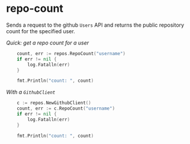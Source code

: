 # repo-count
Sends a request to the github `Users` API and returns the public repository count for the specified user.

_Quick: get a repo count for a user_
```go
	count, err := repos.RepoCount("username")
	if err != nil {
		log.Fatalln(err)
	}

	fmt.Println("count: ", count)
```

_With a `GithubClient`_
```go
	c := repos.NewGithubClient()
	count, err := c.RepoCount("username")
	if err != nil {
		log.Fatalln(err)
	}

	fmt.Println("count: ", count)
```
